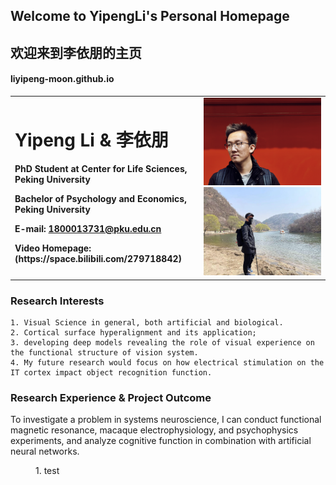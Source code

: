 ## Welcome to YipengLi's Personal Homepage
## 欢迎来到李依朋的主页
#### liyipeng-moon.github.io


<table border="0">
  <tr>
    <td width="60%">
      <h1>Yipeng Li & 李依朋</h1>
      <p><b>PhD Student at Center for Life Sciences, Peking University</b></p>
      <p><b>Bachelor of Psychology and Economics, Peking University</b></p>
      <p><b>E-mail: <a href="mailto: 1800013731@pku.edu.cn">1800013731@pku.edu.cn</a> </b></p>
      <p><b>Video Homepage: (https://space.bilibili.com/279718842)</a> </b></p>
    </td>
    <td width="40%">
      <img src="https://github.com/liyipeng-moon/liyipeng-moon.github.io/raw/main/img/1.jpeg" width="100%">
      <img src="https://github.com/liyipeng-moon/liyipeng-moon.github.io/raw/main/img/2.jpeg" width="100%">  
    </td>
  </tr>
</table>

### Research Interests
```
1. Visual Science in general, both artificial and biological.
2. Cortical surface hyperalignment and its application;
3. developing deep models revealing the role of visual experience on the functional structure of vision system. 
4. My future research would focus on how electrical stimulation on the IT cortex impact object recognition function.
```

### Research Experience & Project Outcome

To investigate a problem in systems neuroscience, I can conduct functional magnetic resonance, macaque electrophysiology, and psychophysics experiments, and analyze cognitive function in combination with artificial neural networks.
<dl>
<dd>1. test</dd>
<dl>